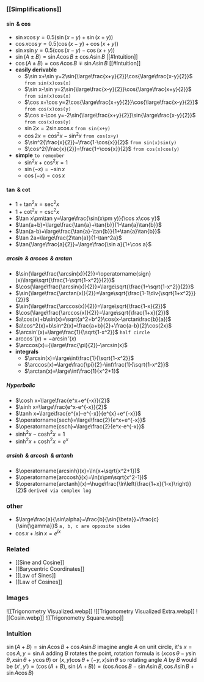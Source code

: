 ### [[Simplifications]]
#### $\sin$ & $\cos$
- $\sin x\cos y=0.5(\sin(x-y)+\sin(x+y))$
- $\cos x\cos y=0.5(\cos(x-y)+\cos(x+y))$
- $\sin x\sin y=0.5(\cos(x-y)-\cos(x+y))$
- $\sin(A \pm B)=\sin{A}\cos{B}\pm\cos{A}\sin{B}$ [[#Intuition]]
- $\cos(A \pm B)=\cos{A}\cos{B}\mp\sin{A}\sin{B}$ [[#Intuition]]
- **easily derivable**
    - $\sin x+\sin y=2\sin{\large\frac{x+y}{2}}\cos{\large\frac{x-y}{2}}$ `from sin(x)cos(x)`
    - $\sin x-\sin y=2\sin{\large\frac{x-y}{2}}\cos{\large\frac{x+y}{2}}$ `from sin(x)cos(x)`
    - $\cos x+\cos y=2\cos{\large\frac{x+y}{2}}\cos{\large\frac{x-y}{2}}$ `from cos(x)cos(y)`
    - $\cos x-\cos y=-2\sin{\large\frac{x+y}{2}}\sin{\large\frac{x-y}{2}}$ `from cos(x)cos(y)`
    - $\sin{2x}=2\sin{x}\cos{x}$ `from sin(x+y)`
    - $\cos{2x}=\cos^2{x}-\sin^2{x}$ `from cos(x+y)`
    - $\sin^2{\frac{x}{2}}=\frac{1-\cos{x}}{2}$ `from sin(x)sin(y)`
    - $\cos^2{\frac{x}{2}}=\frac{1+\cos{x}}{2}$ `from cos(x)cos(y)`
- **simple** `to remember`
    - $\sin^2{x}+\cos^2{x}=1$
    - $\sin(-x)=-\sin{x}$
    - $\cos(-x)=\cos{x}$
#### $\tan$ & $\cot$
- $1+\tan^2{x}=\sec^2{x}$
- $1+\cot^2{x}=\csc^2{x}$
- $\tan x\pm\tan y=\large\frac{\sin(x\pm y)}{\cos x\cos y}$
- $\tan(a+b)=\large\frac{\tan{a}+\tan{b}}{1-\tan{a}\tan{b}}$
- $\tan(a-b)=\large\frac{\tan{a}-\tan{b}}{1+\tan{a}\tan{b}}$
- $\tan 2a=\large\frac{2\tan{a}}{1-\tan^2a}$
- $\tan{\large\frac{a}{2}}=\large\frac{\sin a}{1+\cos a}$
##### $\arcsin$ & $\arccos$ & $\arctan$
- $\sin{\large\frac{\arcsin(x)}{2}}=\operatorname{sign}(x)\large\sqrt{\frac{1-\sqrt{1-x^2}}{2}}$
- $\cos{\large\frac{\arcsin(x)}{2}}=\large\sqrt{\frac{1+\sqrt{1-x^2}}{2}}$
- $\sin{\large\frac{\arctan(x)}{2}}=\large\sqrt{\frac{1-1\div{\sqrt{1+x^2}}}{2}}$
- $\sin{\large\frac{\arccos(x)}{2}}=\large\sqrt{\frac{1-x}{2}}$
- $\cos{\large\frac{\arccos(x)}{2}}=\large\sqrt{\frac{1+x}{2}}$
- $a\cos(x)+b\sin(x)=\sqrt{a^2+b^2}\cos(x-\arctan\frac{b}{a})$
- $a\cos^2(x)+b\sin^2(x)=\frac{a+b}{2}+\frac{a-b}{2}\cos(2x)$
- $\arcsin'(x)=\large\frac{1}{\sqrt{1-x^2}}$ `half circle`
- $\arccos'(x)=-\arcsin'(x)$
- $\arccos(x)={\large\frac{\pi}{2}}-\arcsin(x)$
- **integrals**
    - $\arcsin(x)=\large\int\frac{1}{\sqrt{1-x^2}}$
    - $\arccos(x)=\large\frac{\pi}{2}-\int\frac{1}{\sqrt{1-x^2}}$
    - $\arctan(x)=\large\int\frac{1}{x^2+1}$
##### Hyperbolic
- $\cosh x=\large\frac{e^x+e^{-x}}{2}$
- $\sinh x=\large\frac{e^x-e^{-x}}{2}$
- $\tanh x=\large\frac{e^{x}-e^{-x}}{e^{x}+e^{-x}}$
- $\operatorname{sech}=\large\frac{2}{e^x+e^{-x}}$
- $\operatorname{csch}=\large\frac{2}{e^x-e^{-x}}$
- $\sinh^2{x}-\cosh^2{x}=1$ 
- $\sinh^2{x}+\cosh^2{x}=e^x$ 
##### $\operatorname{arsinh}$ & $\operatorname{arcosh}$ & $\operatorname{artanh}$
- $\operatorname{arcsinh}(x)=\ln(x+\sqrt{x^2+1})$
- $\operatorname{arccosh}(x)=\ln(x\pm\sqrt{x^2-1})$
- $\operatorname{arctanh}(x)=\huge\frac{\ln\left(\frac{1+x}{1-x}\right)}{2}$ `derived via complex log`
### other
- $\large\frac{a}{\sin\alpha}=\frac{b}{\sin{\beta}}=\frac{c}{\sin{\gamma}}$ `a, b, c are opposite sides`
- $\cos x+i\sin x=e^{ix}$
### Related
- [[Sine and Cosine]]
- [[Barycentric Coordinates]]
- [[Law of Sines]]
- [[Law of Cosines]]
### Images
![[Trigonometry Visualized.webp]]
![[Trigonometry Visualized Extra.webp]]
![[Cosin.webp]]
![[Trigonometry Square.webp]]
### Intuition
$\sin(A+B)=\sin{A}\cos{B}+\cos{A}\sin{B}$
imagine angle $A$ on unit circle, it's $x=\cos A,y=\sin A$
adding $B$ rotates the point, rotation formula is 
$(x\cos\theta-y\sin\theta,x\sin\theta+y\cos\theta)$ or $(x,y)\cos\theta+(-y,x)\sin\theta$
so rotating angle $A$ by $B$ would be
$(x',y')=(\cos(A+B),\ \sin(A+B))=(\cos A\cos B-\sin A\sin B,\cos A\sin B+\sin A\cos B)$
